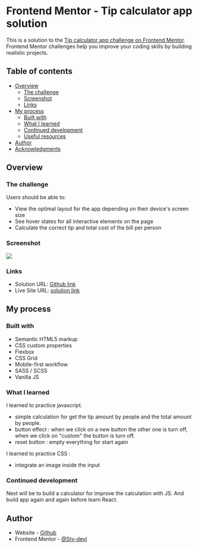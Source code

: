 # Frontend Mentor - Tip calculator app solution

This is a solution to the [Tip calculator app challenge on Frontend Mentor](https://www.frontendmentor.io/challenges/tip-calculator-app-ugJNGbJUX). Frontend Mentor challenges help you improve your coding skills by building realistic projects.

## Table of contents

- [Overview](#overview)
  - [The challenge](#the-challenge)
  - [Screenshot](#screenshot)
  - [Links](#links)
- [My process](#my-process)
  - [Built with](#built-with)
  - [What I learned](#what-i-learned)
  - [Continued development](#continued-development)
  - [Useful resources](#useful-resources)
- [Author](#author)
- [Acknowledgments](#acknowledgments)

## Overview

### The challenge

Users should be able to:

- View the optimal layout for the app depending on their device's screen size
- See hover states for all interactive elements on the page
- Calculate the correct tip and total cost of the bill per person

### Screenshot

![](./screenshot/Screenshot.png)

### Links

- Solution URL: [Github link](https://github.com/Stv-devl/Tip-calculator-app)
- Live Site URL: [solution link](https://stv-devl.github.io/Tip-calculator-app/)

## My process

### Built with

- Semantic HTML5 markup
- CSS custom properties
- Flexbox
- CSS Grid
- Mobile-first workflow
- SASS / SCSS
- Vanilla JS

### What I learned

I learned to practice javascript.

- simple calculation for get the tip amount by people and the total amount by people.
- button effect : when we click on a new button the other one is turn off, when we click on "custom" the button is turn off.
- reset button : empty everything for start again

I learned to practice CSS :

- integrate an image inside the input

### Continued development

Next will be to build a calculator for improve the calculation with JS. And build app again and again before learn React.

## Author

- Website - [Github](https://github.com/Stv-devl)
- Frontend Mentor - [@Stv-devl](https://www.frontendmentor.io/profile/Stv-devl)

